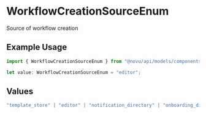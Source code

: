 # WorkflowCreationSourceEnum

Source of workflow creation

## Example Usage

```typescript
import { WorkflowCreationSourceEnum } from "@novu/api/models/components";

let value: WorkflowCreationSourceEnum = "editor";
```

## Values

```typescript
"template_store" | "editor" | "notification_directory" | "onboarding_digest_demo" | "onboarding_in_app" | "empty_state" | "dropdown" | "onboarding_get_started" | "bridge" | "dashboard"
```